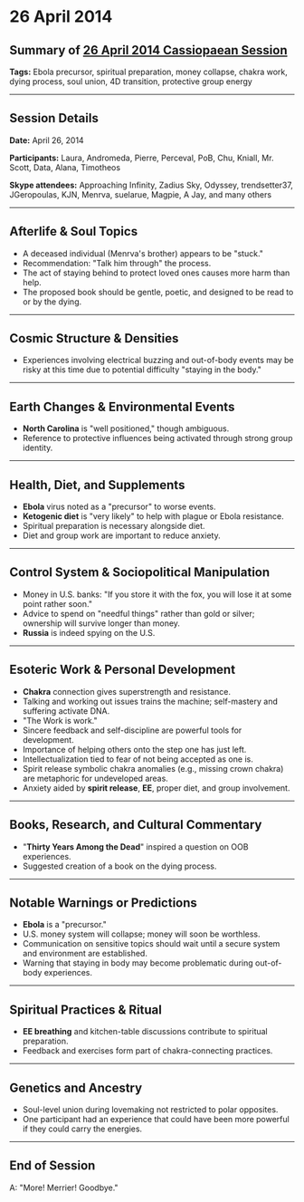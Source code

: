 # 26 April 2014

## Summary of [26 April 2014 Cassiopaean Session](https://cassiopaea.org/forum/threads/session-26-april-2014.34616/#post-488746)

**Tags:** Ebola precursor, spiritual preparation, money collapse, chakra work, dying process, soul union, 4D transition, protective group energy

---

## Session Details

**Date:** April 26, 2014

**Participants:** Laura, Andromeda, Pierre, Perceval, PoB, Chu, Kniall, Mr. Scott, Data, Alana, Timotheos

**Skype attendees:** Approaching Infinity, Zadius Sky, Odyssey, trendsetter37, JGeropoulas, KJN, Menrva, suelarue, Magpie, A Jay, and many others

---

## Afterlife & Soul Topics

- A deceased individual (Menrva's brother) appears to be "stuck."
- Recommendation: "Talk him through" the process.
- The act of staying behind to protect loved ones causes more harm than help.
- The proposed book should be gentle, poetic, and designed to be read to or by the dying.

---

## Cosmic Structure & Densities

- Experiences involving electrical buzzing and out-of-body events may be risky at this time due to potential difficulty "staying in the body."

---

## Earth Changes & Environmental Events

- **North Carolina** is "well positioned," though ambiguous.
- Reference to protective influences being activated through strong group identity.

---

## Health, Diet, and Supplements

- **Ebola** virus noted as a "precursor" to worse events.
- **Ketogenic diet** is "very likely" to help with plague or Ebola resistance.
- Spiritual preparation is necessary alongside diet.
- Diet and group work are important to reduce anxiety.

---

## Control System & Sociopolitical Manipulation

- Money in U.S. banks: "If you store it with the fox, you will lose it at some point rather soon."
- Advice to spend on "needful things" rather than gold or silver; ownership will survive longer than money.
- **Russia** is indeed spying on the U.S.

---

## Esoteric Work & Personal Development

- **Chakra** connection gives superstrength and resistance.
- Talking and working out issues trains the machine; self-mastery and suffering activate DNA.
- "The Work is work."
- Sincere feedback and self-discipline are powerful tools for development.
- Importance of helping others onto the step one has just left.
- Intellectualization tied to fear of not being accepted as one is.
- Spirit release symbolic chakra anomalies (e.g., missing crown chakra) are metaphoric for undeveloped areas.
- Anxiety aided by **spirit release**, **EE**, proper diet, and group involvement.

---

## Books, Research, and Cultural Commentary

- "**Thirty Years Among the Dead**" inspired a question on OOB experiences.
- Suggested creation of a book on the dying process.

---

## Notable Warnings or Predictions

- **Ebola** is a "precursor."
- U.S. money system will collapse; money will soon be worthless.
- Communication on sensitive topics should wait until a secure system and environment are established.
- Warning that staying in body may become problematic during out-of-body experiences.

---

## Spiritual Practices & Ritual

- **EE breathing** and kitchen-table discussions contribute to spiritual preparation.
- Feedback and exercises form part of chakra-connecting practices.

---

## Genetics and Ancestry

- Soul-level union during lovemaking not restricted to polar opposites.
- One participant had an experience that could have been more powerful if they could carry the energies.

---

## End of Session

A: "More! Merrier! Goodbye."
